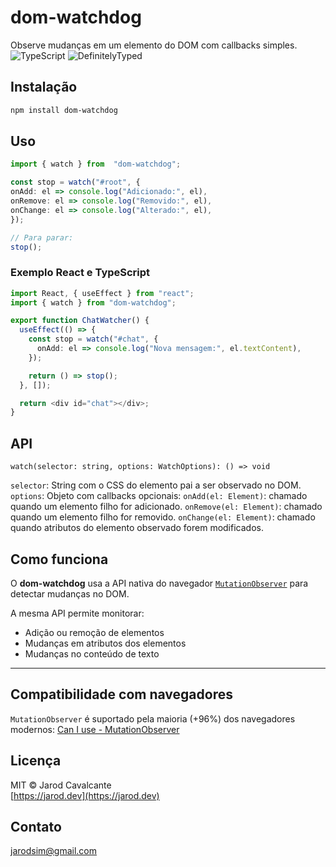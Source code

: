 
# dom-watchdog

Observe mudanças em um elemento do DOM com callbacks simples.
![TypeScript](https://img.shields.io/badge/TypeScript-%23007ACC.svg?style=flat&logo=typescript&logoColor=white)
![DefinitelyTyped](https://img.shields.io/badge/types-included-brightgreen)


## Instalação
```bash
npm install dom-watchdog
```

## Uso
```ts
import { watch } from  "dom-watchdog";

const stop = watch("#root", {
onAdd: el => console.log("Adicionado:", el),
onRemove: el => console.log("Removido:", el),
onChange: el => console.log("Alterado:", el),
});

// Para parar:
stop();
```

### Exemplo React e TypeScript
```ts
import React, { useEffect } from "react";
import { watch } from "dom-watchdog";

export function ChatWatcher() {
  useEffect(() => {
    const stop = watch("#chat", {
      onAdd: el => console.log("Nova mensagem:", el.textContent),
    });

    return () => stop();
  }, []);

  return <div id="chat"></div>;
}
```
## API

    watch(selector: string, options: WatchOptions): () => void

`selector`: String com o CSS do elemento pai a ser observado no DOM.
`options`: Objeto com callbacks opcionais:
`onAdd(el: Element)`: chamado quando um elemento filho for adicionado.
`onRemove(el: Element)`: chamado quando um elemento filho for removido.
`onChange(el: Element)`: chamado quando atributos do elemento observado forem modificados.

## Como funciona

O **dom-watchdog** usa a API nativa do navegador [`MutationObserver`](https://developer.mozilla.org/en-US/docs/Web/API/MutationObserver) para detectar mudanças no DOM.

A mesma  API permite monitorar:
-   Adição ou remoção de elementos
-   Mudanças em atributos dos elementos
-   Mudanças no conteúdo de texto

----------
## Compatibilidade com navegadores

`MutationObserver` é suportado pela maioria (+96%) dos navegadores modernos:
[Can I use - MutationObserver](https://caniuse.com/mutationobserver)

## Licença
MIT © Jarod Cavalcante  
[https://jarod.dev](https://jarod.dev)

## Contato
jarodsim@gmail.com